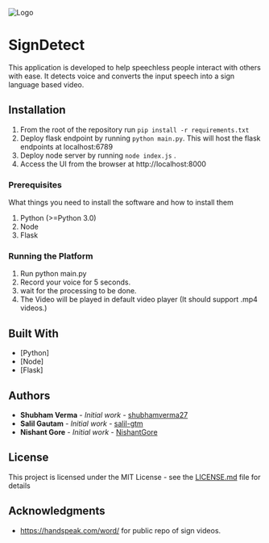 ![Logo](https://github.com/salil-gtm/SignDetect/blob/master/29003533_10204203894813894_2122524096_n.png?raw=true)
# SignDetect

This application is developed to help speechless people interact with others with ease.
It detects voice and converts the input speech into a sign language based video.

## Installation

1. From the root of the repository run `pip install -r requirements.txt`
2. Deploy flask endpoint by running  `python main.py`. This will host the flask endpoints at localhost:6789
3. Deploy node server by running `node index.js` .
4. Access the UI from the browser at http://localhost:8000

### Prerequisites

What things you need to install the software and how to install them
1. Python (>=Python 3.0)
2. Node
3. Flask


### Running the Platform

 
1. Run python main.py
2. Record your voice for 5 seconds.
3. wait for the processing to be done.
4. The Video will be played in default video player (It should support .mp4 videos.)


## Built With
* [Python]
* [Node]
* [Flask]


## Authors
 
* **Shubham Verma** - *Initial work* - [shubhamverma27](https://github.com/shubhamverma27)
* **Salil Gautam** - *Initial work* - [salil-gtm](https://github.com/salil-gtm)
* **Nishant Gore** - *Initial work* - [NishantGore](https://github.com/nishantgore)


## License

This project is licensed under the MIT License - see the [LICENSE.md](LICENSE.md) file for details

 ## Acknowledgments
 
* https://handspeak.com/word/ for public repo of sign videos.

